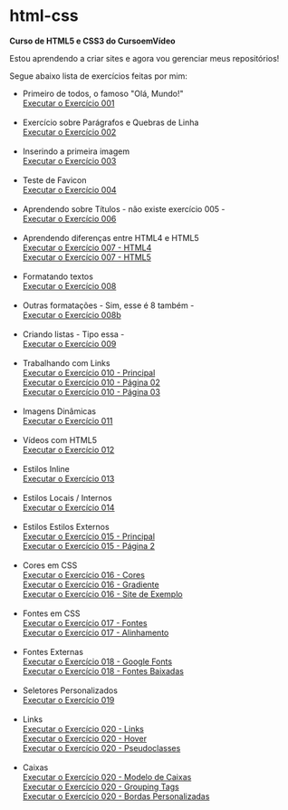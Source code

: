 # html-css
 <strong>Curso de HTML5 e CSS3 do CursoemVídeo</strong>

Estou aprendendo a criar sites e agora vou gerenciar meus repositórios!

Segue abaixo lista de exercícios feitas por mim:

<ul>
<li>Primeiro de todos, o famoso "Olá, Mundo!"<br>
<a href="https://avilagabs.github.io/html-css/Exercicios/ex001/index.html" target="_blank">Executar o Exercício 001</a></li><br>

<li>Exercício sobre Parágrafos e Quebras de Linha<br>
<a href="https://avilagabs.github.io/html-css/Exercicios/ex002/index.html" target="_blank">Executar o Exercício 002</a></li><br>

<li>Inserindo a primeira imagem<br>
<a href="https://avilagabs.github.io/html-css/Exercicios/ex003/index.html" target="_blank">Executar o Exercício 003</a></li><br>

<li>Teste de Favicon<br>
<a href="https://avilagabs.github.io/html-css/Exercicios/ex004/index.html" target="_blank">Executar o Exercício 004</a></li><br>

<li>Aprendendo sobre Títulos - não existe exercício 005 - <br>
<a href="https://avilagabs.github.io/html-css/Exercicios/ex006/index.html" target="_blank">Executar o Exercício 006</a></li><br>

<li>Aprendendo diferenças entre HTML4 e HTML5<br>
<a href="https://avilagabs.github.io/html-css/Exercicios/ex007/html4.html" target="_blank">Executar o Exercício 007 - HTML4</a><br>
<a href="https://avilagabs.github.io/html-css/Exercicios/ex007/html5.html" target="_blank">Executar o Exercício 007 - HTML5</a></li><br>

<li>Formatando textos<br>
<a href="https://avilagabs.github.io/html-css/Exercicios/ex008/index.html" target="_blank">Executar o Exercício 008</a></li><br>

<li>Outras formatações - Sim, esse é 8 também - <br>
<a href="https://avilagabs.github.io/html-css/Exercicios/ex008b/index.html" target="_blank">Executar o Exercício 008b</a></li><br>

<li>Criando listas - Tipo essa - <br>
<a href="https://avilagabs.github.io/html-css/Exercicios/ex009/index.html" target="_blank">Executar o Exercício 009</a></li><br>

<li>Trabalhando com Links<br>
<a href="https://avilagabs.github.io/html-css/Exercicios/ex010/index.html" target="_blank">Executar o Exercício 010 - Principal</a><br>
<a href="https://avilagabs.github.io/html-css/Exercicios/ex010/pag002.html" target="_blank">Executar o Exercício 010 - Página 02</a><br>
<a href="https://avilagabs.github.io/html-css/Exercicios/ex010/noticias/pag003.html" target="_blank">
Executar o Exercício 010 - Página 03</a></li><br>

<li>Imagens Dinâmicas<br>
<a href="https://avilagabs.github.io/html-css/Exercicios/ex011/index.html" target="_blank">Executar o Exercício 011</a></li><br>

<li>Vídeos com HTML5<br>
<a href="https://avilagabs.github.io/html-css/Exercicios/ex012/index.html" target="_blank">Executar o Exercício 012</a></li><br>

<li>Estilos Inline<br>
<a href="https://avilagabs.github.io/html-css/Exercicios/ex013/index.html" target="_blank">Executar o Exercício 013</a></li><br>

<li>Estilos Locais / Internos<br>
<a href="https://avilagabs.github.io/html-css/Exercicios/ex014/index.html" target="_blank">Executar o Exercício 014</a></li><br>

<li>Estilos Estilos Externos<br>
<a href="https://avilagabs.github.io/html-css/Exercicios/ex015/index.html" target="_blank">Executar o Exercício 015 - Principal</a><br>
<a href="https://avilagabs.github.io/html-css/Exercicios/ex015/pag002.html" target="_blank">Executar o Exercício 015 - Página 2</a></li><br>

<li>Cores em CSS<br>
<a href="https://avilagabs.github.io/html-css/Exercicios/ex016/cor01.html" target="_blank">Executar o Exercício 016 - Cores</a><br>
<a href="https://avilagabs.github.io/html-css/Exercicios/ex016/cor002.html" target="_blank">Executar o Exercício 016 - Gradiente</a><br>
<a href="https://avilagabs.github.io/html-css/Exercicios/ex016/cor003.html" target="_blank">Executar o Exercício 016 - Site de Exemplo</a></li><br>

<li>Fontes em CSS<br>
<a href="https://avilagabs.github.io/html-css/Exercicios/ex017/fonte01.html" target="_blank">Executar o Exercício 017 - Fontes</a><br>
<a href="https://avilagabs.github.io/html-css/Exercicios/ex017/fonte02.html" target="_blank">Executar o Exercício 017 - Alinhamento</a></li><br>

<li>Fontes Externas<br>
<a href="https://avilagabs.github.io/html-css/Exercicios/ex018/fonte01.html" target="_blank">Executar o Exercício 018 - Google Fonts</a><br>
<a href="https://avilagabs.github.io/html-css/Exercicios/ex018/fonte02.html" target="_blank">Executar o Exercício 018 - Fontes Baixadas</a></li><br>

<li>Seletores Personalizados<br>
<a href="https://avilagabs.github.io/html-css/Exercicios/ex019/seletor01.html" target="_blank">Executar o Exercício 019</a></li><br>

<li>Links<br>
<a href="https://avilagabs.github.io/html-css/Exercicios/ex020/links.html" target="_blank">Executar o Exercício 020 - Links</a><br>
<a href="https://avilagabs.github.io/html-css/Exercicios/ex020/hover.html" target="_blank">Executar o Exercício 020 - Hover</a><br>
<a href="https://avilagabs.github.io/html-css/Exercicios/ex020/pseudoclasse.html" target="_blank">Executar o Exercício 020 - Pseudoclasses</a></li><br>

<li>Caixas<br>
<a href="https://avilagabs.github.io/html-css/Exercicios/ex021/caixa01.html" target="_blank">Executar o Exercício 020 - Modelo de Caixas</a><br>
<a href="https://avilagabs.github.io/html-css/Exercicios/ex021/caixa02.html" target="_blank">Executar o Exercício 020 - Grouping Tags</a><br>
<a href="https://avilagabs.github.io/html-css/Exercicios/ex021/caixa03.html" target="_blank">Executar o Exercício 020 - Bordas Personalizadas</a></li><br>